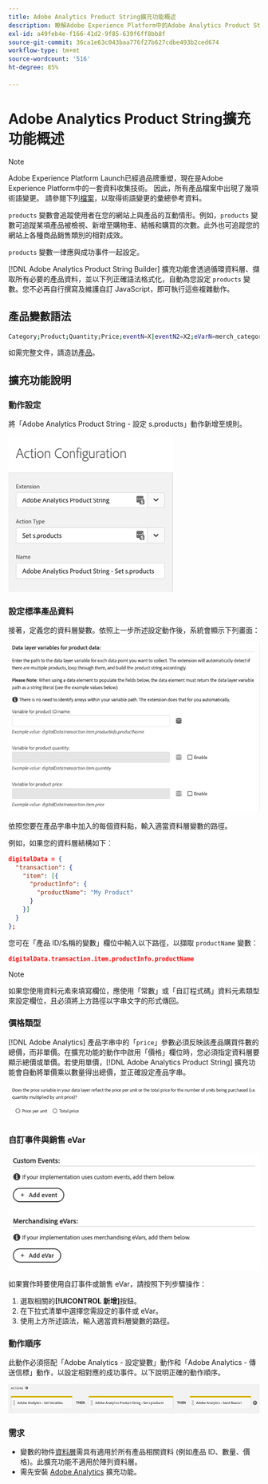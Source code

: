 ```yaml
---
title: Adobe Analytics Product String擴充功能概述
description: 瞭解Adobe Experience Platform中的Adobe Analytics Product String標籤擴充功能。
exl-id: a49feb4e-f166-41d2-9f85-639f6ff8bb8f
source-git-commit: 36ca1e63c043baa776f27b627cdbe493b2ced674
workflow-type: tm+mt
source-wordcount: '516'
ht-degree: 85%

---
```


# Adobe Analytics Product String擴充功能概述

>[!NOTE]
>
>Adobe Experience Platform Launch已經過品牌重塑，現在是Adobe Experience Platform中的一套資料收集技術。 因此，所有產品檔案中出現了幾項術語變更。 請參閱下列[檔案](../../../term-updates.md)，以取得術語變更的彙總參考資料。

`products` 變數會追蹤使用者在您的網站上與產品的互動情形。例如，`products` 變數可追蹤某項產品被檢視、新增至購物車、結帳和購買的次數。此外也可追蹤您的網站上各種商品銷售類別的相對成效。

`products` 變數一律應與成功事件一起設定。

[!DNL Adobe Analytics Product String Builder] 擴充功能會透過循環資料層、擷取所有必要的產品資料，並以下列正確語法格式化，自動為您設定 `products` 變數。您不必再自行撰寫及維護自訂 JavaScript，即可執行這些複雜動作。

## 產品變數語法

```bash
Category;Product;Quantity;Price;eventN=X|eventN2=X2;eVarN=merch_category|eVarN2=merch_category2
```

如需完整文件，請造訪[產品](https://experienceleague.adobe.com/docs/analytics/implementation/vars/page-vars/products.html)。

## 擴充功能說明

### 動作設定

將「Adobe Analytics Product String - 設定 s.products」動作新增至規則。

![動作設定](./images/screenshot-action-config.png)

### 設定標準產品資料

接著，定義您的資料層變數。依照上一步所述設定動作後，系統會顯示下列畫面：

![標準欄位](./images/screenshot-standard-fields.png)

依照您要在產品字串中加入的每個資料點，輸入適當資料層變數的路徑。

例如，如果您的資料層結構如下：

```json
digitalData = {
  "transaction": {
    "item": [{
      "productInfo": {
        "productName": "My Product"
      }
    }]
  }
};
```

您可在「產品 ID/名稱的變數」欄位中輸入以下路徑，以擷取 `productName` 變數：

```json
digitalData.transaction.item.productInfo.productName
```

>[!NOTE]
>
>如果您使用資料元素來填寫欄位，應使用「常數」或「自訂程式碼」資料元素類型來設定欄位，且必須將上方路徑以字串文字的形式傳回。

### 價格類型

[!DNL Adobe Analytics] 產品字串中的「`price`」參數必須反映該產品購買件數的總價，而非單價。在擴充功能的動作中啟用「價格」欄位時，您必須指定資料層要顯示總價或單價。若使用單價，[!DNL Adobe Analytics Product String] 擴充功能會自動將單價乘以數量得出總價，並正確設定產品字串。

![價格類型](./images/screenshot-price-type.png)

### 自訂事件與銷售 eVar

![事件與 eVar](./images/screenshot-events-evars.png)

如果實作時要使用自訂事件或銷售 eVar，請按照下列步驟操作：

1. 選取相關的&#x200B;**[!UICONTROL 新增]**&#x200B;按鈕。
1. 在下拉式清單中選擇您需設定的事件或 eVar。
1. 使用上方所述語法，輸入適當資料層變數的路徑。

### 動作順序

此動作必須搭配「Adobe Analytics - 設定變數」動作和「Adobe Analytics - 傳送信標」動作，以設定相對應的成功事件。以下說明正確的動作順序。

![標準欄位](./images/screenshot-action-type.png)

### 需求

* 變數的物件[資料層](https://theblog.adobe.com/data-layers-buzzword-best-practice/)需具有適用於所有產品相關資料 (例如產品 ID、數量、價格)。此擴充功能不適用於陣列資料層。
* 需先安裝 [Adobe Analytics](../analytics/overview.md) 擴充功能。
